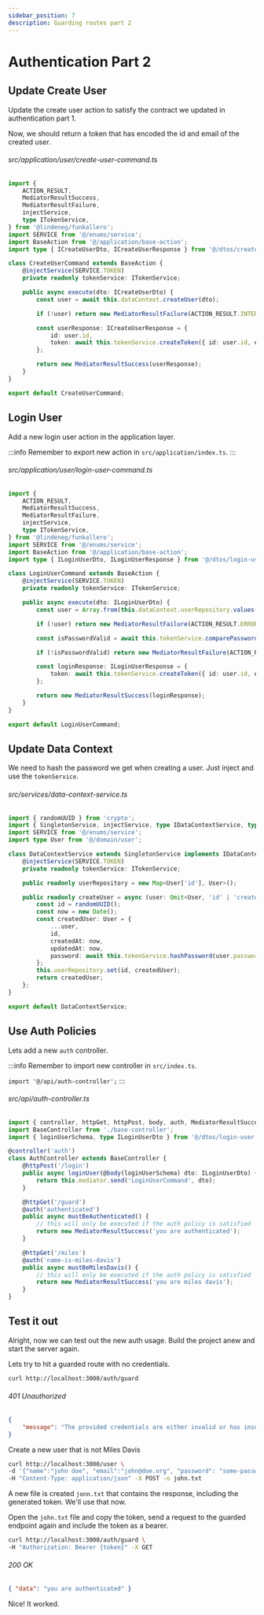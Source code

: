 ```yaml
---
sidebar_position: 7
description: Guarding routes part 2
---
```


# Authentication Part 2

## Update Create User

Update the create user action to satisfy the contract we updated in authentication part 1.

Now, we should return a token that has encoded the id and email of the created user.

###### src/application/user/create-user-command.ts

```ts
import {
    ACTION_RESULT,
    MediatorResultSuccess,
    MediatorResultFailure,
    injectService,
    type ITokenService,
} from '@lindeneg/funkallero';
import SERVICE from '@/enums/service';
import BaseAction from '@/application/base-action';
import type { ICreateUserDto, ICreateUserResponse } from '@/dtos/create-user';

class CreateUserCommand extends BaseAction {
    @injectService(SERVICE.TOKEN)
    private readonly tokenService: ITokenService;

    public async execute(dto: ICreateUserDto) {
        const user = await this.dataContext.createUser(dto);

        if (!user) return new MediatorResultFailure(ACTION_RESULT.INTERNAL_ERROR);

        const userResponse: ICreateUserResponse = {
            id: user.id,
            token: await this.tokenService.createToken({ id: user.id, email: user.email }),
        };

        return new MediatorResultSuccess(userResponse);
    }
}

export default CreateUserCommand;
```

## Login User

Add a new login user action in the application layer.

:::info
Remember to export new action in `src/application/index.ts`.
:::

###### src/application/user/login-user-command.ts

```ts
import {
    ACTION_RESULT,
    MediatorResultSuccess,
    MediatorResultFailure,
    injectService,
    type ITokenService,
} from '@lindeneg/funkallero';
import SERVICE from '@/enums/service';
import BaseAction from '@/application/base-action';
import type { ILoginUserDto, ILoginUserResponse } from '@/dtos/login-user';

class LoginUserCommand extends BaseAction {
    @injectService(SERVICE.TOKEN)
    private readonly tokenService: ITokenService;

    public async execute(dto: ILoginUserDto) {
        const user = Array.from(this.dataContext.userRepository.values()).find((e) => e.email === dto.email);

        if (!user) return new MediatorResultFailure(ACTION_RESULT.ERROR_NOT_FOUND);

        const isPasswordValid = await this.tokenService.comparePassword(dto.password, user.password);

        if (!isPasswordValid) return new MediatorResultFailure(ACTION_RESULT.ERROR_NOT_FOUND);

        const loginResponse: ILoginUserResponse = {
            token: await this.tokenService.createToken({ id: user.id, email: user.email }),
        };

        return new MediatorResultSuccess(loginResponse);
    }
}

export default LoginUserCommand;
```

## Update Data Context

We need to hash the password we get when creating a user. Just inject and use the `tokenService`.

###### src/services/data-context-service.ts

```ts
import { randomUUID } from 'crypto';
import { SingletonService, injectService, type IDataContextService, type ITokenService } from '@lindeneg/funkallero';
import SERVICE from '@/enums/service';
import type User from '@/domain/user';

class DataContextService extends SingletonService implements IDataContextService {
    @injectService(SERVICE.TOKEN)
    private readonly tokenService: ITokenService;

    public readonly userRepository = new Map<User['id'], User>();

    public readonly createUser = async (user: Omit<User, 'id' | 'createdAt' | 'updatedAt'>) => {
        const id = randomUUID();
        const now = new Date();
        const createdUser: User = {
            ...user,
            id,
            createdAt: now,
            updatedAt: now,
            password: await this.tokenService.hashPassword(user.password),
        };
        this.userRepository.set(id, createdUser);
        return createdUser;
    };
}

export default DataContextService;
```

## Use Auth Policies

Lets add a new `auth` controller.

:::info
Remember to import new controller in `src/index.ts`.

`import '@/api/auth-controller';`
:::

###### src/api/auth-controller.ts

```ts
import { controller, httpGet, httpPost, body, auth, MediatorResultSuccess } from '@lindeneg/funkallero';
import BaseController from './base-controller';
import { loginUserSchema, type ILoginUserDto } from '@/dtos/login-user';

@controller('auth')
class AuthController extends BaseController {
    @httpPost('/login')
    public async loginUser(@body(loginUserSchema) dto: ILoginUserDto) {
        return this.mediator.send('LoginUserCommand', dto);
    }

    @httpGet('/guard')
    @auth('authenticated')
    public async mustBeAuthenticated() {
        // this will only be executed if the auth policy is satisfied
        return new MediatorResultSuccess('you are authenticated');
    }

    @httpGet('/miles')
    @auth('name-is-miles-davis')
    public async mustBeMilesDavis() {
        // this will only be executed if the auth policy is satisfied
        return new MediatorResultSuccess('you are miles davis');
    }
}
```

## Test it out

Alright, now we can test out the new auth usage. Build the project anew and start the server again.

Lets try to hit a guarded route with no credentials.

```bash
curl http://localhost:3000/auth/guard
```

###### 401 Unauthorized

```json
{
    "message": "The provided credentials are either invalid or has insufficient privilege to perform the requested action."
}
```

Create a new user that is not Miles Davis

```bash
curl http://localhost:3000/user \
-d '{"name":"john doe", "email":"john@doe.org", "password": "some-password"}' \
-H "Content-Type: application/json" -X POST -o john.txt
```

A new file is created `jonn.txt` that contains the response, including the generated token. We'll use that now.

Open the `john.txt` file and copy the token, send a request to the guarded endpoint again and include the token as a bearer.

```bash
curl http://localhost:3000/auth/guard \
-H "Authorization: Bearer {token}" -X GET
```

###### 200 OK

```json
{ "data": "you are authenticated" }
```

Nice! It worked.
